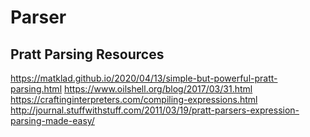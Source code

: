 # Parser

## Pratt Parsing Resources

https://matklad.github.io/2020/04/13/simple-but-powerful-pratt-parsing.html
https://www.oilshell.org/blog/2017/03/31.html
https://craftinginterpreters.com/compiling-expressions.html
http://journal.stuffwithstuff.com/2011/03/19/pratt-parsers-expression-parsing-made-easy/
